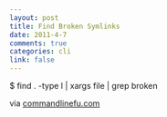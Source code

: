 ```yaml
--- 
layout: post
title: Find Broken Symlinks
date: 2011-4-7
comments: true
categories: cli
link: false
---
```

$ find . -type l | xargs file  | grep broken

via <a href="http://www.commandlinefu.com/commands/view/8257/find-broken-symlinks?utm_source=feedburner&amp;utm_medium=feed&amp;utm_campaign=Feed%3A+Command-line-fu+%28Command-Line-Fu%29">commandlinefu.com</a>
